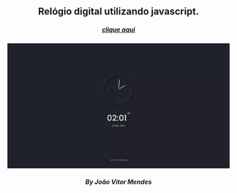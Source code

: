 <center>
<h2> Relógio digital utilizando javascript.</h2>

<h5><a href="https://jvmendes021.github.io/RelogioUIDigital/">clique aqui</a></h5>

![My Image](layout.gif)


<h5>By João Vitor Mendes</h5>
</center>
